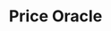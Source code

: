 ---
title: "Price Oracle"
tags: ["AI", "Airflow", "Kubernetes", "MLflow"]
type: "project"
summary: Price Oracle is an end-to-end solution for monitoring and predicting the price of criptocurrencies. It is composed of data ingestion pipelines leveraging Apache Airflow, an Apache Cassandra database, machine learning models built with TensorFlow and a front-end built with Grafana. 
githuburl: "https://github.com/gianfrancodemarco/price-oracle"
weight: 1
---
